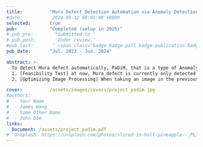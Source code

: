 ```yaml
---
title:          "Mura Defect Detection Automation via Anomaly Detection (PaDiM)"
#date:           2024-05-12 00:01:00 +0800
selected:       true
pub:            "Completed (setup in 2025)"
# pub_pre:        "Submitted to "
# pub_post:       'Under review.'
#pub_last:       ' <span class="badge badge-pill badge-publication badge-success">Spotlight</span>'
pub_date:       "Jul. 2023 - Jun. 2024"

abstract: >-
  To detect Mura defect automatically, PaDiM, that is a type of Anomaly Detection, was tested. <br>
  1. [Feasibility Test] at now, Mura defect is currently only detected under manual inspection. But in previous process, there is process of making screen images by camera. By using these images, test involved Image Download, Image Processing, Training & Modeling, and Performance Verification. It is concluded that PaDiM will be good solution for automating to detect. <br>
  2. [Optimizing Image Processing] When taking an image in the previous process, images may be rotated or curved due to many reasons. If these images are cut into same size and pattern without image processing, not only miss-detect will occur in the cut location, but also over-detect will occur due to Black data. To improve this problem, a Python module for image processing was developed. that module find edges through contour approximation, and rotation and curve are improved through perceptual transform. In conclusion, PaDiM Accuracy is improved. (OK Accuracy : 11% → 69% / NG Accuracy : 29% → 93%)

cover:          /assets/images/covers/project_padim.jpg
#authors:
#  - Your Name
#  - James Wang
#  - Some Other Name
#  - John Doe
links:
  Document: /assets/project_padim.pdf
#  Unsplash: https://unsplash.com/photos/sliced-in-half-pineapple--_PLJZmHZzk
---
```

